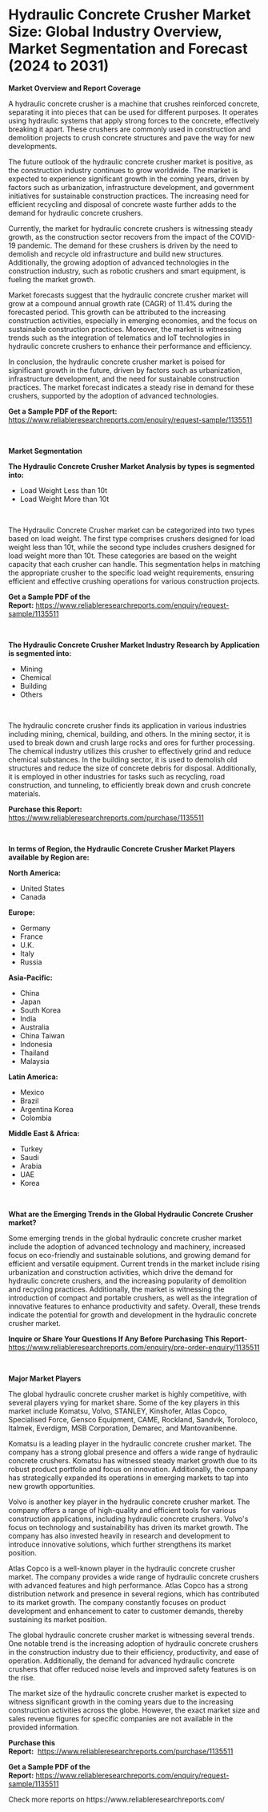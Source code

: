 <p><h1>Hydraulic Concrete Crusher Market Size: Global Industry Overview, Market Segmentation and Forecast (2024 to 2031)</h1></p><p><strong>Market Overview and Report Coverage</strong></p>
<p><p>A hydraulic concrete crusher is a machine that crushes reinforced concrete, separating it into pieces that can be used for different purposes. It operates using hydraulic systems that apply strong forces to the concrete, effectively breaking it apart. These crushers are commonly used in construction and demolition projects to crush concrete structures and pave the way for new developments.</p><p>The future outlook of the hydraulic concrete crusher market is positive, as the construction industry continues to grow worldwide. The market is expected to experience significant growth in the coming years, driven by factors such as urbanization, infrastructure development, and government initiatives for sustainable construction practices. The increasing need for efficient recycling and disposal of concrete waste further adds to the demand for hydraulic concrete crushers.</p><p>Currently, the market for hydraulic concrete crushers is witnessing steady growth, as the construction sector recovers from the impact of the COVID-19 pandemic. The demand for these crushers is driven by the need to demolish and recycle old infrastructure and build new structures. Additionally, the growing adoption of advanced technologies in the construction industry, such as robotic crushers and smart equipment, is fueling the market growth.</p><p>Market forecasts suggest that the hydraulic concrete crusher market will grow at a compound annual growth rate (CAGR) of 11.4% during the forecasted period. This growth can be attributed to the increasing construction activities, especially in emerging economies, and the focus on sustainable construction practices. Moreover, the market is witnessing trends such as the integration of telematics and IoT technologies in hydraulic concrete crushers to enhance their performance and efficiency.</p><p>In conclusion, the hydraulic concrete crusher market is poised for significant growth in the future, driven by factors such as urbanization, infrastructure development, and the need for sustainable construction practices. The market forecast indicates a steady rise in demand for these crushers, supported by the adoption of advanced technologies.</p></p>
<p><strong>Get a Sample PDF of the Report:</strong> <a href="https://www.reliableresearchreports.com/enquiry/request-sample/1135511">https://www.reliableresearchreports.com/enquiry/request-sample/1135511</a></p>
<p>&nbsp;</p>
<p><strong>Market Segmentation</strong></p>
<p><strong>The Hydraulic Concrete Crusher Market Analysis by types is segmented into:</strong></p>
<p><ul><li>Load Weight Less than 10t</li><li>Load Weight More than 10t</li></ul></p>
<p>&nbsp;</p>
<p><p>The Hydraulic Concrete Crusher market can be categorized into two types based on load weight. The first type comprises crushers designed for load weight less than 10t, while the second type includes crushers designed for load weight more than 10t. These categories are based on the weight capacity that each crusher can handle. This segmentation helps in matching the appropriate crusher to the specific load weight requirements, ensuring efficient and effective crushing operations for various construction projects.</p></p>
<p><strong>Get a Sample PDF of the Report:</strong>&nbsp;<a href="https://www.reliableresearchreports.com/enquiry/request-sample/1135511">https://www.reliableresearchreports.com/enquiry/request-sample/1135511</a></p>
<p>&nbsp;</p>
<p><strong>The Hydraulic Concrete Crusher Market Industry Research by Application is segmented into:</strong></p>
<p><ul><li>Mining</li><li>Chemical</li><li>Building</li><li>Others</li></ul></p>
<p>&nbsp;</p>
<p><p>The hydraulic concrete crusher finds its application in various industries including mining, chemical, building, and others. In the mining sector, it is used to break down and crush large rocks and ores for further processing. The chemical industry utilizes this crusher to effectively grind and reduce chemical substances. In the building sector, it is used to demolish old structures and reduce the size of concrete debris for disposal. Additionally, it is employed in other industries for tasks such as recycling, road construction, and tunneling, to efficiently break down and crush concrete materials.</p></p>
<p><strong>Purchase this Report:</strong>&nbsp; <a href="https://www.reliableresearchreports.com/purchase/1135511">https://www.reliableresearchreports.com/purchase/1135511</a></p>
<p>&nbsp;</p>
<p><strong>In terms of Region, the Hydraulic Concrete Crusher Market Players available by Region are:</strong></p>
<p>
    <p> <strong> North America: </strong>
        <ul>
            <li>United States</li>
            <li>Canada</li>
        </ul>
        </p> 
    <p> <strong> Europe: </strong>
        <ul>
            <li>Germany</li>
            <li>France</li>
            <li>U.K.</li>
            <li>Italy</li>
            <li>Russia</li>
        </ul>
        </p> 
    <p> <strong> Asia-Pacific: </strong>
        <ul>
            <li>China</li>
            <li>Japan</li>
            <li>South Korea</li>
            <li>India</li>
            <li>Australia</li>
            <li>China Taiwan</li>
            <li>Indonesia</li>
            <li>Thailand</li>
            <li>Malaysia</li>
        </ul>
        </p> 
    <p> <strong> Latin America: </strong>
        <ul>
            <li>Mexico</li>
            <li>Brazil</li>
            <li>Argentina Korea</li>
            <li>Colombia</li>
        </ul>
        </p> 
    <p> <strong> Middle East & Africa: </strong>
        <ul>
            <li>Turkey</li>
            <li>Saudi</li>
            <li>Arabia</li>
            <li>UAE</li>
            <li>Korea</li>
        </ul>
    </p>
    </p>
<p>&nbsp;</p>
<p><strong>What are the Emerging Trends in the Global Hydraulic Concrete Crusher market?</strong></p>
<p><p>Some emerging trends in the global hydraulic concrete crusher market include the adoption of advanced technology and machinery, increased focus on eco-friendly and sustainable solutions, and growing demand for efficient and versatile equipment. Current trends in the market include rising urbanization and construction activities, which drive the demand for hydraulic concrete crushers, and the increasing popularity of demolition and recycling practices. Additionally, the market is witnessing the introduction of compact and portable crushers, as well as the integration of innovative features to enhance productivity and safety. Overall, these trends indicate the potential for growth and development in the hydraulic concrete crusher market.</p></p>
<p><strong>Inquire or Share Your Questions If Any Before Purchasing This Report</strong>- <a href="https://www.reliableresearchreports.com/enquiry/pre-order-enquiry/1135511">https://www.reliableresearchreports.com/enquiry/pre-order-enquiry/1135511</a></p>
<p>&nbsp;</p>
<p><strong>Major Market Players</strong></p>
<p><p>The global hydraulic concrete crusher market is highly competitive, with several players vying for market share. Some of the key players in this market include Komatsu, Volvo, STANLEY, Kinshofer, Atlas Copco, Specialised Force, Gensco Equipment, CAME, Rockland, Sandvik, Toroloco, Italmek, Everdigm, MSB Corporation, Demarec, and Mantovanibenne.</p><p>Komatsu is a leading player in the hydraulic concrete crusher market. The company has a strong global presence and offers a wide range of hydraulic concrete crushers. Komatsu has witnessed steady market growth due to its robust product portfolio and focus on innovation. Additionally, the company has strategically expanded its operations in emerging markets to tap into new growth opportunities.</p><p>Volvo is another key player in the hydraulic concrete crusher market. The company offers a range of high-quality and efficient tools for various construction applications, including hydraulic concrete crushers. Volvo's focus on technology and sustainability has driven its market growth. The company has also invested heavily in research and development to introduce innovative solutions, which further strengthens its market position.</p><p>Atlas Copco is a well-known player in the hydraulic concrete crusher market. The company provides a wide range of hydraulic concrete crushers with advanced features and high performance. Atlas Copco has a strong distribution network and presence in several regions, which has contributed to its market growth. The company constantly focuses on product development and enhancement to cater to customer demands, thereby sustaining its market position.</p><p>The global hydraulic concrete crusher market is witnessing several trends. One notable trend is the increasing adoption of hydraulic concrete crushers in the construction industry due to their efficiency, productivity, and ease of operation. Additionally, the demand for advanced hydraulic concrete crushers that offer reduced noise levels and improved safety features is on the rise.</p><p>The market size of the hydraulic concrete crusher market is expected to witness significant growth in the coming years due to the increasing construction activities across the globe. However, the exact market size and sales revenue figures for specific companies are not available in the provided information.</p></p>
<p><strong>Purchase this Report:</strong>&nbsp;&nbsp;<a href="https://www.reliableresearchreports.com/purchase/1135511">https://www.reliableresearchreports.com/purchase/1135511</a></p>
<p></p>
<p><strong>Get a Sample PDF of the Report:</strong>&nbsp;<a href="https://www.reliableresearchreports.com/enquiry/request-sample/1135511">https://www.reliableresearchreports.com/enquiry/request-sample/1135511</a></p>
<p>Check more reports on https://www.reliableresearchreports.com/</p>
